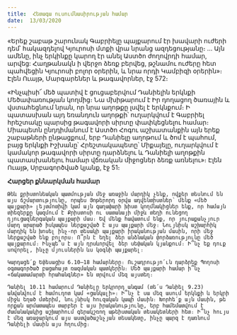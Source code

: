 ```yaml
---
title:  Հետագա ուսումնասիրության համար
date:  13/03/2020
---
```


«Երեք շաբաթ շարունակ Գաբրիելը պայքարում էր խավարի ուժերի դեմ՝ հակազդելով Կյուրոսի մտքի վրա նրանց ազդեցությանը։ … Այն ամենը, ինչ երկինքը կարող էր անել Աստծո ժողովրդի համար, արվեց: Հաղթանակն ի վերջո ձեռք բերվեց, թշնամու ուժերը հետ պահվեցին Կյուրոսի բոլոր օրերին, և նրա որդի Կամբիզի օրերին»։ Էլեն Ուայթ, Մարգարեներ և թագավորներ, էջ 572։

«Ինչպիսի՜ մեծ պատիվ է ցուցաբերվում Դանիելին երկնքի Մեծափառության կողմից։ Նա մխիթարում է Իր դողացող ծառային և վստահեցնում նրան, որ նրա աղոթքը լսվել է երկնքում։ Ի պատասխան այդ եռանդուն աղոթքի՝ ուղարկվում է Գաբրիել հրեշտակը պարսից թագավորի սիրտը փափկեցնելու համար։ Միապետն ընդդիմանում է Աստծո Հոգու աշխատանքին այն երեք շաբաթների ընթացքում, երբ Դանիելը աղոթում և ծոմ է պահում, բայց երկնքի Իշխանը՝ Հրեշտակապետը՝ Միքայելը, ուղարկվում է կամակոր թագավորի սիրտը դարձնելու և Դանիելի աղոթքին պատասխանելու համար վճռական միջոցներ ձեռք առնելու»։ Էլեն Ուայթ, Սրբագործված կյանք, էջ 51։

**Հարցեր քննարկման համար**

`Թեև քրիստոնեական պատմության մեջ առաջին մարդիկ չենք, ովքեր տեսնում են այս ճշմարտությունը, որպես Յոթերորդ օրվա ադվենտիստներ՝ մենք «մեծ պայքարի» լեյտմոտիվի կամ այն գաղափարի խիստ կողմնակիցներ ենք, որ համայն տիեզերքը կազմում է Քրիստոսի ու սատանայի միջև տեղի ունեցող դյուցազներգական պայքարի մաս։ Եվ մենք հավատում ենք, որ յուրաքանչյուր մարդ արարած իսկապես ներքաշված է այս պայքարի մեջ։ Նույնիսկ աշխարհիկ մարդիկ են խոսել ինչ-որ տեսակի պայքարի իրականության մասին, որի մեջ ներքաշված ենք բոլորս։ Ո՞րն է եղել ձեր անձնական փորձառությունը մեծ պայքարում։ Ինչպե՞ս է այն դրսևորվել ձեր սեփական կյանքում։ Ի՞նչ եք դուք սովորել, ինչը մյուսներին ևս կօգնի պայքարել։`

`Կարդացե՛ք Եփեսացիս 6.10–18 համարները։ Ուշադրությո՛ւն դարձրեք Պողոսի օգտագործած բացահայտ ռազմական պատկերին։ Մեծ պայքարի համար ի՞նչ «ճակատամարտի հրահանգներ» են տրվում մեզ այստեղ։`

`Դանիել 10.11 համարում Դանիելը երկրորդ անգամ (տե՛ս Դանիել 9.23) անվանվում է համուդոտ կամ «ցանկալի»։ Ի՞նչ է սա մեզ ասում երկնքի և երկրի միջև եղած մտերիմ, նույնիսկ հուզական կապի մասին։ Խորհե՛ք այն մասին, թե որքան արմատապես տարբեր է այս իրականությունը, երբ համեմատվում է ժամանակակից աշխարհում գերակշռող աթեիստական տեսակետների հետ։ Ի՞նչ հույս է մեզ առաջարկում այս աստվածաշնչյան տեսակետը, ինչը պարզ է դառնում Դանիելի մասին այս հղումից։`